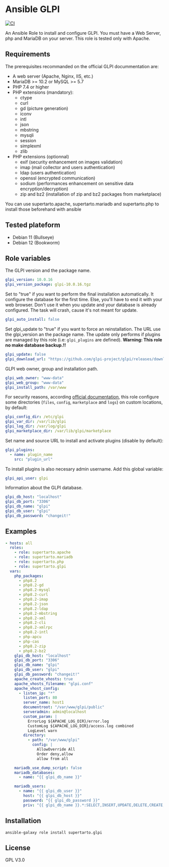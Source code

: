 # Ansible GLPI
[![CI](https://github.com/supertarto/ansible-glpi/actions/workflows/ci.yml/badge.svg)](https://github.com/supertarto/ansible-glpi/actions/workflows/ci.yml)

An Ansible Role to install and configure GLPI. You must have a Web Server, php and MariaDB on your server. This role is tested only with Apache.

## Requirements

The prerequisites recommanded on the official GLPI docummentation are:

* A web server (Apache, Nginx, IIS, etc.)
* MariaDB >= 10.2 or MySQL >= 5.7
* PHP 7.4 or higher
* PHP extensions (mandatory):
    * ctype
    * curl
    * gd (picture generation)
    * iconv
    * intl
    * json
    * mbstring
    * mysqli
    * session
    * simplexml
    * zlib
* PHP extensions (optionnal)
    * exif (security enhancement on images validation)
    * imap (mail collector and users authentication)
    * ldap (users authentication)
    * openssl (encrypted communication)
    * sodium (performances enhancement on sensitive data encryption/decryption)
    * zip and bz2 (installation of zip and bz2 packages from marketplace)

You can use supertarto.apache, supertarto.mariadb and supertarto.php to install those beforehand with ansible

## Tested plateform
* Debian 11 (Bullseye)
* Debian 12 (Bookworm)


## Role variables
The GLPI version and the package name.
```yml
glpi_version: 10.0.16
glpi_version_package: glpi-10.0.16.tgz
```
Set to "true" if you want to perform the final installation automatically. It configure the database for the first time. Else, you'll have to end it with your web browser. Don't use it when you update and your database is already configured. The task will crash, cause it's not meant for update.
```yml
glpi_auto_install: false
```
Set glpi_update to "true" if you want to force an reinstallation. The URL use the glpi_version an the package name. The update only performs if plugins are managed by this role (i.e: `glpi_plugins` are defined).
**Warning: This role no make database backup.!!**
```yml
glpi_update: false
glpi_download_url: "https://github.com/glpi-project/glpi/releases/download/{{ glpi_version }}/{{ glpi_version_package }}"
```
GLPI web owner, group and installation path.
```yml
glpi_web_owner: "www-data"
glpi_web_group: "www-data"
glpi_install_path: /var/www
```
For security reasons, according [official documentation](https://glpi-install.readthedocs.io/en/latest/install/index.html#files-and-directories-locations), this role configure some directories (`files`, `config`, `marketplace` and `logs`) on custom locations, by default:
```yml
glpi_config_dir: /etc/glpi
glpi_var_dir: /var/lib/glpi
glpi_log_dir: /var/log/glpi
glpi_marketplace_dir: /var/lib/glpi/marketplace
```
Set name and source URL to install and activate plugins (disable by default):
```yaml
glpi_plugins:
  - name: plugin_name
    src: "plugin_url"
```
To install plugins is also necesary admin username. Add this global variable:
```yaml
glpi_api_user: glpi
```
Information about the GLPI database.
```yml
glpi_db_host: "localhost"
glpi_db_port: "3306"
glpi_db_name: "glpi"
glpi_db_user: "glpi"
glpi_db_password: "changeit!"
```

## Examples
```yml
- hosts: all
  roles:
    - role: supertarto.apache
    - role: supertarto.mariadb
    - role: supertarto.php
    - role: supertarto.glpi
  vars:
    php_packages:
      - php8.2
      - php8.2-gd
      - php8.2-mysql
      - php8.2-curl
      - php8.2-imap
      - php8.2-json
      - php8.2-ldap
      - php8.2-mbstring
      - php8.2-xml
      - php8.2-cli
      - php8.2-xmlrpc
      - php8.2-intl
      - php-apcu
      - php-cas
      - php8.2-zip
      - php8.2-bz2
    glpi_db_host: "localhost"
    glpi_db_port: "3306"
    glpi_db_name: "glpi"
    glpi_db_user: "glpi"
    glpi_db_password: "changeit!"
    apache_create_vhosts: true
    apache_vhosts_filename: "glpi.conf"
    apache_vhost_config:
      - listen_ip: "*"
        listen_port: 80
        server_name: host1
        documentroot: "/var/www/glpi/public"
        serveradmin: admin@localhost
        custom_param: |
          ErrorLog ${APACHE_LOG_DIR}/error.log
          CustomLog ${APACHE_LOG_DIR}/access.log combined
          LogLevel warn
        directory:
          - path: "/var/www/glpi"
            config: |
              AllowOverride All
              Order deny,allow
              allow from all

    mariadb_use_dump_script: false
    mariadb_databases:
      - name: "{{ glpi_db_name }}"

    mariadb_users:
      - name: "{{ glpi_db_user }}"
        host: "{{ glpi_db_host }}"
        password: "{{ glpi_db_password }}"
        priv: "{{ glpi_db_name }}.*:SELECT,INSERT,UPDATE,DELETE,CREATE,DROP,ALTER,CREATE TEMPORARY TABLES,LOCK TABLES"
```
## Installation
```
ansible-galaxy role install supertarto.glpi
```
## License
GPL V3.0
